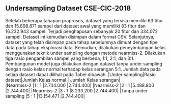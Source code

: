 ## Undersampling Dataset CSE-CIC-2018
Setelah beberapa tahapan praproses, dataset yang tersisa memiliki 63 fitur dan 15.898.871 sampel dari dataset awal yang memiliki 83 fitur dan 16.232.943 sampel. Terjadi penghapusan sebanyak 20 fitur dan 334.072 sampel. Dataset ini kemudian disimpan dalam format CSV. Selanjutnya, dataset yang telah disimpan pada tahap sebelumnya dimuat dengan tipe data pada tahap eksplorasi data. Kemudian, dilakukan peneyimbangan kelas menggunakan teknik under sampling dengan metode nearmiss-2. Dilakukan tiga rasio pengambilan sampel yang berbeda, 1:1, 2:1, dan 3:1. Pembangunan model juga dilakukan dengan dataset tanpa under sampling dengan rasio kelas normal terhadap kelas serangan 5:1. Jumlah data pada setiap dataset dapat dilihat pada Tabel dibawah.
|Under sampling|Rasio dataset|Jumlah Kelas normal	| Jumlah Kelas serangan|	
|Nearmiss-2	|1 : 1	|2.744.000	|2.744.400|
|Nearmiss-2	|2 : 1	|5.488.800	|2.744.400|
|Nearmiss-2	|3 : 1	|8.233.200	|2.744.400|
|Tanpa under sampling	|5 : 1	|13.154.471	|2.744.400|

